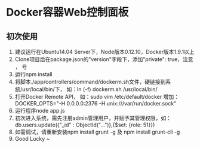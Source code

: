 # Docker容器Web控制面板
## 初次使用 ##
1. 建议运行在Ubuntu14.04 Server下，Node版本0.12.10，Docker版本1.9.1以上
2. Clone项目后在package.json的"version"字段下，添加"private": true，注意 ， 号
3. 运行npm install
4. 将脚本./app/controllers/command/dockerm.sh文件，硬链接到系统/usr/local/bin/下，
    如：ln (-f) dockerm.sh /usr/local/bin/
5. 打开Docker Remote API，
    如：sudo vim /etc/default/docker
    增加：DOCKER_OPTS="-H 0.0.0.0:2376 -H unix:///var/run/docker.sock"
6. 运行程序node app.js
7. 初次进入系统，需先注册admin管理用户，并赋予其管理权限，如：db.users.update({"_id" : ObjectId("...")},{$set: {role: 51}})
8. 如需调试，请重新安装npm install grunt -g 及 npm install grunt-cli -g
9. Good Lucky ~
